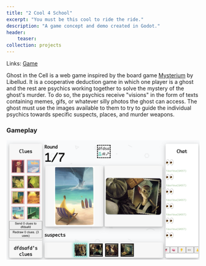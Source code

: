 ```yaml
---
title: "2 Cool 4 School"
excerpt: "You must be this cool to ride the ride."
description: "A game concept and demo created in Godot."
header:
    teaser: 
collection: projects
---
```


Links:
[Game](http://ghostinthecell.io/) 
<br>

Ghost in the Cell is a web game inspired by the board game <a href="https://en.wikipedia.org/wiki/Mysterium_(board_game)">Mysterium</a> by Libellud. It is a cooperative deduction game in which one player is a ghost and the rest are psychics working together to solve the mystery of the ghost's murder. To do so, the psychics receive "visions" in the form of texts containing memes, gifs, or whatever silly photos the ghost can access. The ghost must use the images available to them to try to guide the individual psychics towards specific suspects, places, and murder weapons. 

### Gameplay

![Gameplay](/images/gitc.png)
